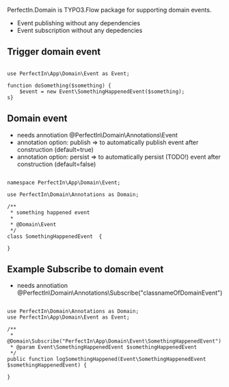 PerfectIn.Domain is TYPO3.Flow package for supporting domain events.

- Event publishing without any dependencies
- Event subscription without any depedencies


## Trigger domain event

```

use PerfectIn\App\Domain\Event as Event;

function doSomething($something) {
 	$event = new Event\SomethingHappenedEvent($something);
s}
```
 
## Domain event

- needs annotiation @PerfectIn\Domain\Annotations\Event
- annotation option: publish => to automatically publish event after construction (default=true)
- annotation option: persist => to automatically persist (TODO!) event after construction (default=false)

 
```

namespace PerfectIn\App\Domain\Event;

use PerfectIn\Domain\Annotations as Domain;

/**
 * something happened event
 * 
 * @Domain\Event
 */
class SomethingHappenedEvent  {

}

```


## Example Subscribe to domain event


 - needs annotiation @PerfectIn\Domain\Annotations\Subscribe("classnameOfDomainEvent")

```

use PerfectIn\Domain\Annotations as Domain;
use PerfectIn\App\Domain\Event as Event;

/**
 * @Domain\Subscribe("PerfectIn\App\Domain\Event\SomethingHappenedEvent")
 * @param Event\SomethingHappenedEvent $somethingHappenedEvent
 */
public function logSomethingHappened(Event\SomethingHappenedEvent $somethingHappenedEvent) {

}

```